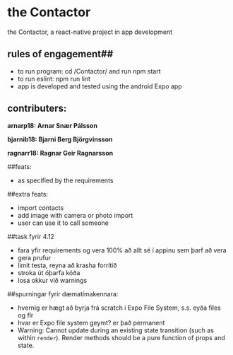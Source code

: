 # the Contactor
the Contactor, a react-native project in app development

## rules of engagement##
  - to run program: cd /Contactor/ and run npm start
  - to run eslint:  npm run lint
  - app is developed and tested using the android Expo app

## contributers:

  **arnarp18:  Arnar Snær Pálsson**

  **bjarnib18: Bjarni Berg Björgvinsson**

  **ragnarr18: Ragnar Geir Ragnarsson**

##feats:
 - as specified by the requirements

##extra feats:
  - import contacts
  - add image with camera or photo import
  - user can use it to call someone


##task fyrir 4.12
  - fara yfir requirements og vera 100% að allt sé í appinu sem þarf að vera
  - gera prufur
  - limit testa, reyna að krasha forritið
  - stroka út óþarfa kóða
  - losa okkur við warnings

##spurningar fyrir dæmatímakennara:
  - hvernig er hægt að byrja frá scratch í Expo File System, s.s. eyða files og flr
  - hvar er Expo file system geymt? er það permanent
  - Warning: Cannot update during an existing state transition (such as within `render`). Render methods should be a pure function of props and state.
